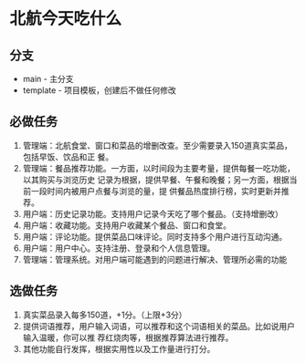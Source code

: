 # 北航今天吃什么

## 分支

- main - 主分支
- template - 项目模板，创建后不做任何修改

## 必做任务

1. 管理端：北航食堂、窗口和菜品的增删改查。⾄少需要录⼊150道真实菜品，包括早饭、饮品和正 餐。 
2. 管理端：餐品推荐功能。一方面，以时间段为主要考量，提供每餐一吃功能，以其购买与浏览历史 记录为根据，提供早餐、午餐和晚餐；另一方面，根据当前⼀段时间内被用户点餐与浏览的量，提 供餐品热度排行榜，实时更新并推荐。 
3. 用户端：历史记录功能。支持用户记录今天吃了哪个餐品。（支持增删改） 
4. 用户端：收藏功能。支持用户收藏某个餐品、窗口和食堂。 
5. 用户端：评论功能。提供菜品⼝味评论。同时支持多个用户进行互动沟通。 
6. 用户端：用户中心。支持注册、登录和个⼈信息管理。 
7. 管理端：管理系统。对用户端可能遇到的问题进行解决、管理所必需的功能

## 选做任务

1. 真实菜品录⼊每多150道，+1分。（上限+3分） 
2. 提供词语推荐，用户输⼊词语，可以推荐和这个词语相关的菜品。比如说用户输入温暖，你可以推 荐红烧肉等，根据推荐算法进行推荐。 
3. 其他功能自行发挥，根据实⽤性以及⼯作量进行打分。

